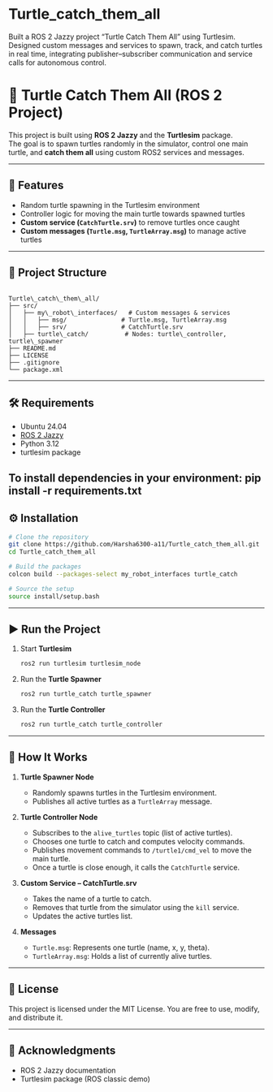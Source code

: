 # Turtle_catch_them_all

Built a ROS 2 Jazzy project “Turtle Catch Them All” using Turtlesim.
Designed custom messages and services to spawn, track, and catch turtles in real time, integrating publisher–subscriber communication and service calls for autonomous control.

# 🐢 Turtle Catch Them All (ROS 2 Project)

This project is built using **ROS 2 Jazzy** and the **Turtlesim** package.  
The goal is to spawn turtles randomly in the simulator, control one main turtle, and **catch them all** using custom ROS2 services and messages.  

---

## 🚀 Features
- Random turtle spawning in the Turtlesim environment  
- Controller logic for moving the main turtle towards spawned turtles  
- **Custom service (`CatchTurtle.srv`)** to remove turtles once caught  
- **Custom messages (`Turtle.msg`, `TurtleArray.msg`)** to manage active turtles  

---

## 📂 Project Structure
```

Turtle\_catch\_them\_all/
├── src/
│   ├── my\_robot\_interfaces/   # Custom messages & services
│   │   ├── msg/               # Turtle.msg, TurtleArray.msg
│   │   ├── srv/               # CatchTurtle.srv
│   ├── turtle\_catch/          # Nodes: turtle\_controller, turtle\_spawner
├── README.md
├── LICENSE
├── .gitignore
└── package.xml

````

---

## 🛠 Requirements
- Ubuntu 24.04  
- [ROS 2 Jazzy](https://docs.ros.org/en/jazzy/Installation.html)  
- Python 3.12  
- turtlesim package  

To install dependencies in your environment:
         pip install -r requirements.txt
---

## ⚙️ Installation
```bash
# Clone the repository
git clone https://github.com/Harsha6300-a11/Turtle_catch_them_all.git
cd Turtle_catch_them_all

# Build the packages
colcon build --packages-select my_robot_interfaces turtle_catch

# Source the setup
source install/setup.bash
````

---

## ▶️ Run the Project

1. Start **Turtlesim**

   ```bash
   ros2 run turtlesim turtlesim_node
   ```

2. Run the **Turtle Spawner**

   ```bash
   ros2 run turtle_catch turtle_spawner
   ```

3. Run the **Turtle Controller**

   ```bash
   ros2 run turtle_catch turtle_controller
   ```

---

## 🔎 How It Works

1. **Turtle Spawner Node**

   * Randomly spawns turtles in the Turtlesim environment.
   * Publishes all active turtles as a `TurtleArray` message.

2. **Turtle Controller Node**

   * Subscribes to the `alive_turtles` topic (list of active turtles).
   * Chooses one turtle to catch and computes velocity commands.
   * Publishes movement commands to `/turtle1/cmd_vel` to move the main turtle.
   * Once a turtle is close enough, it calls the `CatchTurtle` service.

3. **Custom Service – CatchTurtle.srv**

   * Takes the name of a turtle to catch.
   * Removes that turtle from the simulator using the `kill` service.
   * Updates the active turtles list.

4. **Messages**

   * `Turtle.msg`: Represents one turtle (name, x, y, theta).
   * `TurtleArray.msg`: Holds a list of currently alive turtles.

---

## 📜 License

This project is licensed under the MIT License.
You are free to use, modify, and distribute it.

---

## 🙌 Acknowledgments

* ROS 2 Jazzy documentation
* Turtlesim package (ROS classic demo)

```
